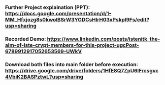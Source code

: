 
### Further Project explaination (PPT): https://docs.google.com/presentation/d/1-MM_Hfxjozg8s0kwolBSrW3YGDCsHIrH03xPskpl9Fs/edit?usp=sharing

### Recorded Demo: https://www.linkedin.com/posts/istenitk_the-aim-of-iste-crypt-members-for-this-project-ugcPost-6789912917052653569-UWkV

### Download both files into main folder before execution: https://drive.google.com/drive/folders/1HfE8Q7ZpU6IFrcsgvc4VbiK2BASPztwL?usp=sharing

